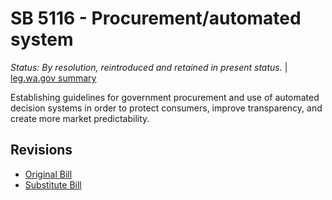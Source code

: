 # SB 5116 - Procurement/automated system
*Status: By resolution, reintroduced and retained in present status.* | [leg.wa.gov summary](https://app.leg.wa.gov/billsummary?BillNumber=5116&Year=2021)

Establishing guidelines for government procurement and use of automated decision systems in order to protect consumers, improve transparency, and create more market predictability.

## Revisions
* [Original Bill](1/)
* [Substitute Bill](S/)